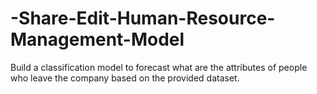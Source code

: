 # -Share-Edit-Human-Resource-Management-Model
Build a classification model to forecast what are the attributes of people who leave the company based on the provided dataset.
